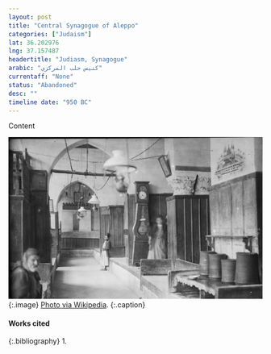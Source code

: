 ```yaml
---
layout: post
title: "Central Synagogue of Aleppo"
categories: ["Judaism"]
lat: 36.202976
lng: 37.157487
headertitle: "Judiasm, Synagogue"
arabic: "كنيس حلب المركزي‎"
currentaff: "None"
status: "Abandoned"
desc: ""
timeline date: "950 BC"
---
```

Content

![Central Synagogue of Aleppo](images/synagogue.png)
   {:.image}
[Photo via Wikipedia](https://en.wikipedia.org/wiki/Central_Synagogue_of_Aleppo#/media/File:Ernst_Herzfeld_Aleppo_interior_2.png).
   {:.caption}

#### Works cited

{:.bibliography}
1. 
